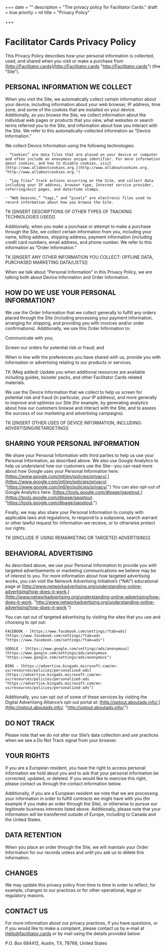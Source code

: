 +++
date = ""
description = "The privacy policy for Facilitator Cards."
draft = true
priority = nil
title = "Privacy Policy"

+++
# Facilitator Cards Privacy Policy

This Privacy Policy describes how your personal information is collected, used, and shared when you visit or make a purchase from [http://Facilitator.cards](http://Facilitator.cards "http://Facilitator.cards") (the “Site”).

## PERSONAL INFORMATION WE COLLECT

When you visit the Site, we automatically collect certain information about your device, including information about your web browser, IP address, time zone, and some of the cookies that are installed on your device. Additionally, as you browse the Site, we collect information about the individual web pages or products that you view, what websites or search terms referred you to the Site, and information about how you interact with the Site. We refer to this automatically-collected information as “Device Information.”

We collect Device Information using the following technologies:

    - “Cookies” are data files that are placed on your device or computer and often include an anonymous unique identifier. For more information about cookies, and how to disable cookies, visit [http://www.allaboutcookies.org.](http://www.allaboutcookies.org. "http://www.allaboutcookies.org.")

    - “Log files” track actions occurring on the Site, and collect data including your IP address, browser type, Internet service provider, referring/exit pages, and date/time stamps.

    - “Web beacons,” “tags,” and “pixels” are electronic files used to record information about how you browse the Site.

TK \[\[INSERT DESCRIPTIONS OF OTHER TYPES OF TRACKING TECHNOLOGIES USED\]\]

Additionally, when you make a purchase or attempt to make a purchase through the Site, we collect certain information from you, including your name, billing address, shipping address, payment information (including credit card numbers, email address, and phone number.  We refer to this information as “Order Information.”

TK \[\[INSERT ANY OTHER INFORMATION YOU COLLECT:  OFFLINE DATA, PURCHASED MARKETING DATA/LISTS\]\]

When we talk about “Personal Information” in this Privacy Policy, we are talking both about Device Information and Order Information.

## HOW DO WE USE YOUR PERSONAL INFORMATION?

We use the Order Information that we collect generally to fulfill any orders placed through the Site (including processing your payment information, arranging for shipping, and providing you with invoices and/or order confirmations).  Additionally, we use this Order Information to:

Communicate with you;

Screen our orders for potential risk or fraud; and

When in line with the preferences you have shared with us, provide you with information or advertising relating to our products or services.

TK (Meg added) Update you when additional resources are available including guides, booster packs, and other Facilitator Cards related materials.

We use the Device Information that we collect to help us screen for potential risk and fraud (in particular, your IP address), and more generally to improve and optimize our Site (for example, by generating analytics about how our customers browse and interact with the Site, and to assess the success of our marketing and advertising campaigns).

TK \[\[INSERT OTHER USES OF DEVICE INFORMATION, INCLUDING:  ADVERTISING/RETARGETING\]\]

## SHARING YOUR PERSONAL INFORMATION

We share your Personal Information with third parties to help us use your Personal Information, as described above.  We also use Google Analytics to help us understand how our customers use the Site--you can read more about how Google uses your Personal Information here:  [https://www.google.com/intl/en/policies/privacy/.](https://www.google.com/intl/en/policies/privacy/. "https://www.google.com/intl/en/policies/privacy/.")  You can also opt-out of Google Analytics here:  [https://tools.google.com/dlpage/gaoptout.](https://tools.google.com/dlpage/gaoptout. "https://tools.google.com/dlpage/gaoptout.")

Finally, we may also share your Personal Information to comply with applicable laws and regulations, to respond to a subpoena, search warrant or other lawful request for information we receive, or to otherwise protect our rights.

TK \[\[INCLUDE IF USING REMARKETING OR TARGETED ADVERTISING\]\]

## BEHAVIORAL ADVERTISING

As described above, we use your Personal Information to provide you with targeted advertisements or marketing communications we believe may be of interest to you.  For more information about how targeted advertising works, you can visit the Network Advertising Initiative’s (“NAI”) educational page at [http://www.networkadvertising.org/understanding-online-advertising/how-does-it-work.](http://www.networkadvertising.org/understanding-online-advertising/how-does-it-work. "http://www.networkadvertising.org/understanding-online-advertising/how-does-it-work.")

You can opt out of targeted advertising by visiting the sites that you use and choosing to opt out:

    FACEBOOK - [https://www.facebook.com/settings/?tab=ads](https://www.facebook.com/settings/?tab=ads "https://www.facebook.com/settings/?tab=ads")

    GOOGLE - [https://www.google.com/settings/ads/anonymous](https://www.google.com/settings/ads/anonymous "https://www.google.com/settings/ads/anonymous")

    BING - [https://advertise.bingads.microsoft.com/en-us/resources/policies/personalized-ads](https://advertise.bingads.microsoft.com/en-us/resources/policies/personalized-ads "https://advertise.bingads.microsoft.com/en-us/resources/policies/personalized-ads")

Additionally, you can opt out of some of these services by visiting the Digital Advertising Alliance’s opt-out portal at:  [http://optout.aboutads.info/.](http://optout.aboutads.info/. "http://optout.aboutads.info/.")

## DO NOT TRACK

Please note that we do not alter our Site’s data collection and use practices when we see a Do Not Track signal from your browser.

## YOUR RIGHTS

If you are a European resident, you have the right to access personal information we hold about you and to ask that your personal information be corrected, updated, or deleted. If you would like to exercise this right, please contact us through the contact information below.

Additionally, if you are a European resident we note that we are processing your information in order to fulfill contracts we might have with you (for example if you make an order through the Site), or otherwise to pursue our legitimate business interests listed above.  Additionally, please note that your information will be transferred outside of Europe, including to Canada and the United States.

## DATA RETENTION

When you place an order through the Site, we will maintain your Order Information for our records unless and until you ask us to delete this information.

## CHANGES

We may update this privacy policy from time to time in order to reflect, for example, changes to our practices or for other operational, legal or regulatory reasons.

## CONTACT US

For more information about our privacy practices, if you have questions, or if you would like to make a complaint, please contact us by e-mail at Hello@facilitator.cards or by mail using the details provided below:

P.O. Box 684412, Austin, TX, 78768, United States